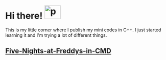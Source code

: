 # Hi there! <img width="50" height="43" alt="pngaaa com-5937086 (2)" src="https://github.com/user-attachments/assets/056ab37f-4ee8-40c3-9e20-c2aea99383eb" />


This is my little corner where I publish my mini codes in C++. I just started learning it and I'm trying a lot of different things.

## <a href="https://github.com/dakku7/Five-Night-s-at-Freddy-s-in-CMD"> Five-Nights-at-Freddys-in-CMD </a>
